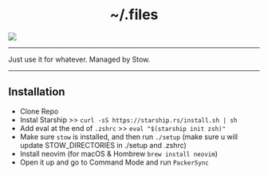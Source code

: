 <h1 align="center">~/.files</h1>

<img src="https://i.imgur.com/9UtzcU2.png" align="center" />

***
Just use it for whatever. Managed by Stow.
***

## Installation
+ Clone Repo
+ Instal Starship >> `curl -sS https://starship.rs/install.sh | sh`
+ Add eval at the end of `.zshrc` >> `eval "$(starship init zsh)"`
+ Make sure `stow` is installed, and then run `./setup` (make sure u will update STOW_DIRECTORIES in ./setup and .zshrc)
+ Install neovim (for macOS & Hombrew `brew install neovim`)
+ Open it up and go to Command Mode and run `PackerSync`
